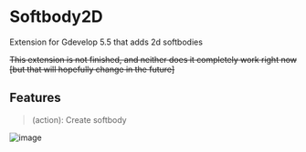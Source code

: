 # Softbody2D
Extension for Gdevelop 5.5 that adds 2d softbodies

~~This extension is not finished, and neither does it completely work right now [but that will hopefully change in the future]~~

## Features

> (action): Create softbody

![image](https://github.com/user-attachments/assets/842feb60-b793-4e03-8489-a8d11412d819)
